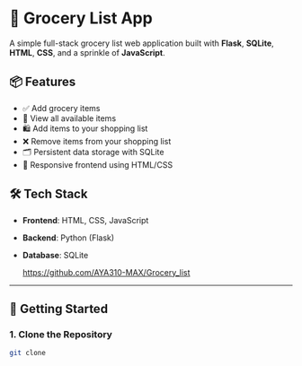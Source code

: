 # 🛒 Grocery List App
 
A simple full-stack grocery list web application built with **Flask**, **SQLite**, **HTML**, **CSS**, and a sprinkle of **JavaScript**.
 
## 📦 Features
 
- ✅ Add grocery items
- 🧾 View all available items
- 🛍️ Add items to your shopping list
- ❌ Remove items from your shopping list
- 🗂️ Persistent data storage with SQLite
- 🎨 Responsive frontend using HTML/CSS
 
## 🛠️ Tech Stack
 
- **Frontend**: HTML, CSS, JavaScript
- **Backend**: Python (Flask)
- **Database**: SQLite

  https://github.com/AYA310-MAX/Grocery_list
 
---
 
## 🚀 Getting Started
 
### 1. Clone the Repository
 
```bash
git clone
